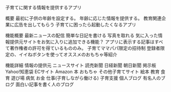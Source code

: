 子育てに関する情報を提供するアプリ

概要
  最初に子供の年齢を設定する。
  年齢に応じた情報を提供する。
  教育関連企業に広告を出してもらう
  子育てに困ったら起動したくなるアプリ

機能概要
  最新ニュースの配信
  簡単な日記を書ける
  写真を取れる
  気に入った情報提供元サイトをお気に入りに追加できる機能？
  アプリに表示する記事はすべて著作権者の許可を得ているもののみ。
  子育てママパパ限定の招待制
  登録者限定の、イイねボタンを使ってオススメのおもちゃ等紹介

機能詳細
  情報の提供元
    ニュースサイト
      読売新聞
      日経新聞
      朝日新聞
    掲示板
      Yahoo!知恵袋
    ECサイト
      Amazon
        本
        おもちゃ
    その他子育てサイト
      絵本
      教育
      食育
      遊び場
      病気
      お金
      仕事(子育しながら働ける)
      子育支援
    個人ブログ
      有名人のブログ
      面白い記事を書く人のブログ
